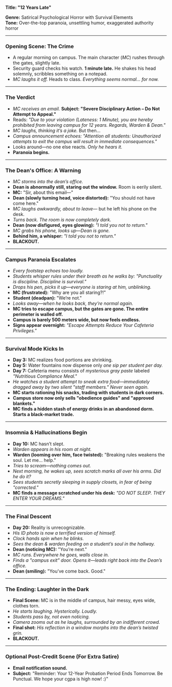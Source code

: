 **Title: "12 Years Late"**

**Genre:** Satirical Psychological Horror with Survival Elements  
**Tone:** Over-the-top paranoia, unsettling humor, exaggerated authority horror

---

### **Opening Scene: The Crime**

- A regular morning on campus. The main character (*MC*) rushes through the gates, slightly late.
- Security guard checks his watch. **1 minute late.** He shakes his head solemnly, scribbles something on a notepad.
- *MC laughs it off.* Heads to class. *Everything seems normal… for now.*

---

### **The Verdict**

- *MC receives an email.* **Subject: "Severe Disciplinary Action – Do Not Attempt to Appeal."**
- Reads: *"Due to your violation (Lateness: 1 Minute), you are hereby prohibited from leaving campus for 12 years. Regards, Warden & Dean."*
- *MC laughs, thinking it’s a joke.* But then… 
- *Campus announcement echoes:* *"Attention all students: Unauthorized attempts to exit the campus will result in immediate consequences."*
- Looks around—no one else reacts. *Only he hears it.*
- **Paranoia begins.**

---

### **The Dean's Office: A Warning**

- *MC storms into the dean’s office.* 
- **Dean is abnormally still, staring out the window.** Room is eerily silent.
- **MC:** "Sir, about this email—"
- **Dean (slowly turning head, voice distorted):** "You should not have come here."
- *MC laughs awkwardly, about to leave—* but he left his phone on the desk.
- *Turns back. The room is now completely dark.*
- **Dean (now disfigured, eyes glowing):** *"I told you not to return."*
- *MC grabs his phone, looks up—Dean is gone.*
- **Behind him, a whisper:** *"I told you not to return."* 
- **BLACKOUT.**

---

### **Campus Paranoia Escalates**

- *Every footstep echoes too loudly.* 
- *Students whisper rules under their breath as he walks by:* *"Punctuality is discipline. Discipline is survival."*
- *Drops his pen, picks it up—everyone is staring at him, unblinking.*
- **MC (frustrated):** "Why are you all staring?!"
- **Student (deadpan):** "We’re not."
- *Looks away—when he looks back, they’re normal again.*
- **MC tries to escape campus, but the gates are gone. The entire perimeter is walled off.**
- **Campus is barely 500 meters wide, but now feels endless.**
- **Signs appear overnight:** *"Escape Attempts Reduce Your Cafeteria Privileges."*

---

### **Survival Mode Kicks In**

- **Day 3:** MC realizes food portions are shrinking.
- **Day 5:** Water fountains now dispense only *one sip per student per day.*
- **Day 7:** Cafeteria menu consists of *mysterious gray paste* labeled *"Nutritious Compliance Meal."*
- *He watches a student attempt to sneak extra food—immediately dragged away by two silent "staff members." Never seen again.*
- **MC starts rationing his snacks, trading with students in dark corners.**
- **Campus store now only sells "obedience guides" and "approved blankets."**
- **MC finds a hidden stash of energy drinks in an abandoned dorm. Starts a black-market trade.**

---

### **Insomnia & Hallucinations Begin**

- **Day 10:** MC hasn’t slept. 
- *Warden appears in his room at night.* 
- **Warden (looming over him, face twisted):** "Breaking rules weakens the soul. Let me… help." 
- *Tries to scream—nothing comes out.* 
- *Next morning, he wakes up, sees scratch marks all over his arms. Did he do it?*
- *Sees students secretly sleeping in supply closets, in fear of being "corrected."*
- **MC finds a message scratched under his desk:** *"DO NOT SLEEP. THEY ENTER YOUR DREAMS."*

---

### **The Final Descent**

- **Day 20:** Reality is unrecognizable. 
- *His ID photo is now a terrified version of himself.*
- *Clock hands spin when he blinks.*
- *Sees the dean & warden feeding on a student’s soul in the hallway.*
- **Dean (noticing MC):** "You’re next."
- *MC runs. Everywhere he goes, walls close in.*
- *Finds a "campus exit" door. Opens it—leads right back into the Dean’s office.*
- **Dean (smiling):** "You’ve come back. Good."

---

### **The Ending: Laughter in the Dark**

- **Final Scene:** MC is in the middle of campus, hair messy, eyes wide, clothes torn.
- *He starts laughing. Hysterically. Loudly.* 
- *Students pass by, not even noticing.*
- *Camera zooms out as he laughs, surrounded by an indifferent crowd.*
- **Final shot:** *His reflection in a window morphs into the dean’s twisted grin.*
- **BLACKOUT.**

---

### **Optional Post-Credit Scene (For Extra Satire)**

- **Email notification sound.**
- **Subject:** "Reminder: Your 12-Year Probation Period Ends Tomorrow. Be Punctual. We hope your cgpa is high now! :)"
